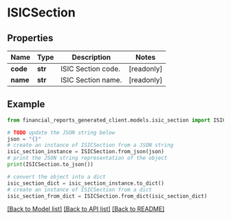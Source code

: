 # ISICSection


## Properties

Name | Type | Description | Notes
------------ | ------------- | ------------- | -------------
**code** | **str** | ISIC Section code. | [readonly] 
**name** | **str** | ISIC Section name. | [readonly] 

## Example

```python
from financial_reports_generated_client.models.isic_section import ISICSection

# TODO update the JSON string below
json = "{}"
# create an instance of ISICSection from a JSON string
isic_section_instance = ISICSection.from_json(json)
# print the JSON string representation of the object
print(ISICSection.to_json())

# convert the object into a dict
isic_section_dict = isic_section_instance.to_dict()
# create an instance of ISICSection from a dict
isic_section_from_dict = ISICSection.from_dict(isic_section_dict)
```
[[Back to Model list]](../README.md#documentation-for-models) [[Back to API list]](../README.md#documentation-for-api-endpoints) [[Back to README]](../README.md)


